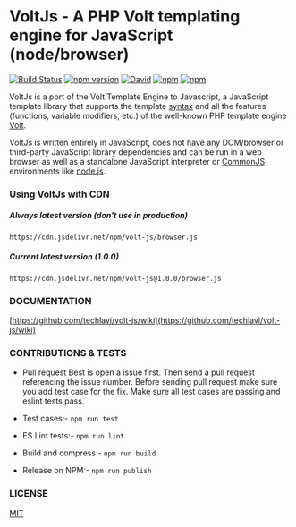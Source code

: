 VoltJs - A PHP Volt templating engine for JavaScript (node/browser)
======
[![Build Status](https://travis-ci.com/techlavi/volt-js.png?branch=master)](https://travis-ci.com/techlavi/volt-js)
[![npm version](https://img.shields.io/npm/v/volt-js.svg)](https://www.npmjs.com/package/volt-js)
[![David](https://img.shields.io/david/dev/techlavi/volt-js.svg)](https://www.npmjs.com/package/volt-js)
[![npm](https://img.shields.io/npm/dw/volt-js.svg)](https://www.npmjs.com/package/volt-js)
[![npm](https://img.shields.io/npm/l/volt-js.svg)](https://github.com/package/volt-js/blob/master/LICENSE)

VoltJs is a port of the Volt Template Engine to Javascript, a JavaScript template library that supports the template [syntax](https://github.com/techlavi/volt-js/wiki/syntax) and all the features (functions, variable modifiers, etc.) of the well-known PHP template engine [Volt](https://docs.phalcon.io/4.0/en/volt).

VoltJs is written entirely in JavaScript, does not have any DOM/browser or third-party JavaScript library dependencies and can be run in a web browser as well as a standalone JavaScript interpreter or [CommonJS](http://www.commonjs.org/) environments like [node.js](https://nodejs.org/).

### Using VoltJs with CDN
##### Always latest version (don't use in production)
```
https://cdn.jsdelivr.net/npm/volt-js/browser.js
```
##### Current latest version (1.0.0)
```
https://cdn.jsdelivr.net/npm/volt-js@1.0.0/browser.js
```

### DOCUMENTATION

[https://github.com/techlavi/volt-js/wiki](https://github.com/techlavi/volt-js/wiki)

### CONTRIBUTIONS & TESTS

* Pull request
  Best is open a issue first. Then send a pull request referencing the issue number. Before sending pull request make sure you add test case for the fix. Make sure all test cases are passing and eslint tests pass.

* Test cases:-
  ```npm run test```

* ES Lint tests:-
  ```npm run lint```

* Build and compress:-
  ```npm run build```

* Release on NPM:-
  ```npm run publish```

### LICENSE

[MIT](https://raw.githubusercontent.com/techlavi/volt-js/master/LICENSE)
